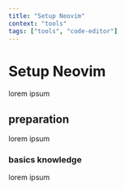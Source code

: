 ```yaml
---
title: "Setup Neovim"
context: "tools"
tags: ["tools", "code-editor"]
---
```


# Setup Neovim

lorem ipsum 

## preparation

lorem ipsum

### basics knowledge

lorem ipsum